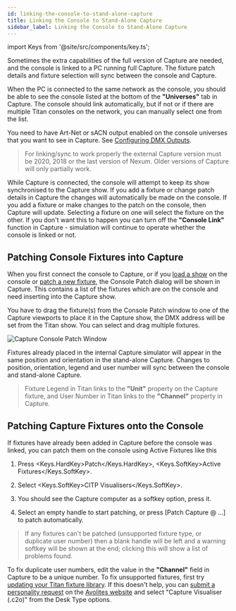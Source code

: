 ```yaml
---
id: linking-the-console-to-stand-alone-capture
title: Linking the Console to Stand-Alone Capture
sidebar_label: Linking the Console to Stand-Alone Capture
---
```


import Keys from '@site/src/components/key.ts';

Sometimes the extra capabilities of the full version of Capture are
needed, and the console is linked to a PC running full Capture. The
fixture patch details and fixture selection will sync between the
console and Capture.

When the PC is connected to the same network as the console, you should
be able to see the console listed at the bottom of the **"Universes"** tab
in Capture. The console should link automatically, but if not or if
there are multiple Titan consoles on the network, you can manually
select one from the list.

You need to have Art-Net or sACN output enabled on the console universes 
that you want to see in Capture. See [Configuring DMX Outputs](../system-settings/dmx-output-mapping#configuring-dmx-outputs).

> For linking/sync to work properly the external Capture version must be 2020, 2018 or the last version of Nexum. Older versions of Capture will only partially work.

While Capture is connected, the console will attempt to keep its show
synchronised to the Capture show. If you add a fixture or change patch
details in Capture the changes will automatically be made on the
console. If you add a fixture or make changes to the patch on the
console, then Capture will update. Selecting a fixture on one will
select the fixture on the other. If you don't want this to happen you
can turn off the **"Console Link"** function in Capture - simulation
will continue to operate whether the console is linked or not.

Patching Console Fixtures into Capture
--------------------------------------

When you first connect the console to Capture, or if you [load a show](../titan-basics/loading-and-saving-shows.md#loading-a-show) on
the console or [patch a new fixture](../patching/patching-new-fixtures-or-dimmers.md), the Console Patch dialog will be
shown in Capture. This contains a list of the fixtures which are on the
console and need inserting into the Capture show.

You have to drag the fixture(s) from the Console Patch window to one of
the Capture viewports to place it in the Capture show, the DMX address
will be set from the Titan show. You can select and drag multiple
fixtures.

![Capture Console Patch Window](/docs/images/Capture-Console-Patch-Window.png)

Fixtures already placed in the internal Capture simulator will appear in
the same position and orientation in the stand-alone Capture. Changes to
position, orientation, legend and user number will sync between the
console and stand-alone Capture.

> Fixture Legend in Titan links to the **"Unit"** property on the Capture fixture, and User Number in Titan links to the **"Channel"** property in Capture.

Patching Capture Fixtures onto the Console
------------------------------------------

If fixtures have already been added in Capture before the console was
linked, you can patch them on the console using Active Fixtures like
this

1. Press <Keys.HardKey>Patch</Keys.HardKey>, <Keys.SoftKey>Active Fixtures</Keys.SoftKey>.

2. Select <Keys.SoftKey>CITP Visualisers</Keys.SoftKey>.

3. You should see the Capture computer as a softkey option, press it.

4. Select an empty handle to start patching, or press \[Patch Capture @
...\] to patch automatically.

> If any fixtures can't be patched (unsupported fixture type, or
duplicate user number) then a blank handle will be left and a warning
softkey will be shown at the end; clicking this will show a list of
problems found.

To fix duplicate user numbers, edit the value in the **"Channel"** field in
Capture to be a unique number. To fix unsupported fixtures, first try
[updating your Titan fixture library](../fixture-personalities.md#updating-the-personality-library-on-the-console). If this doesn't help, you can
[submit a personality request](../fixture-personalities.md#requesting-a-new-fixture-personality) on the [Avolites website](https://personalities.avolites.com/?mainPage=Request%20Queue.asp&) and select "Capture
Visualiser (.c2o)" from the Desk Type options.
